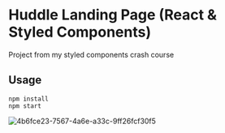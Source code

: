 # Huddle Landing Page (React & Styled Components)

Project from my styled components crash course

## Usage

```
npm install
npm start
```
![4b6fce23-7567-4a6e-a33c-9ff26fcf30f5](https://user-images.githubusercontent.com/57493613/162112023-b32b2536-8100-4969-9807-d8701ee85540.png)

